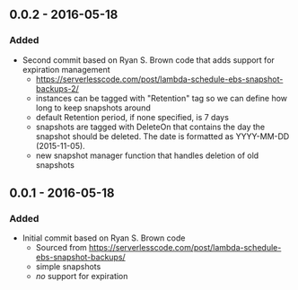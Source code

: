 
## 0.0.2 - 2016-05-18
### Added
- Second commit based on Ryan S. Brown code that adds support for expiration management
	- https://serverlesscode.com/post/lambda-schedule-ebs-snapshot-backups-2/
	- instances can be tagged with "Retention" tag so we can define how long to keep snapshots around
	- default Retention period, if none specified, is 7 days
	- snapshots are tagged with DeleteOn that contains the day the snapshot should be deleted. 
	  The date is formatted as YYYY-MM-DD (2015-11-05).
	- new snapshot manager function that handles deletion of old snapshots

## 0.0.1 - 2016-05-18
### Added
- Initial commit based on Ryan S. Brown code
	- Sourced from https://serverlesscode.com/post/lambda-schedule-ebs-snapshot-backups/
	- simple snapshots
	- *no* support for expiration
